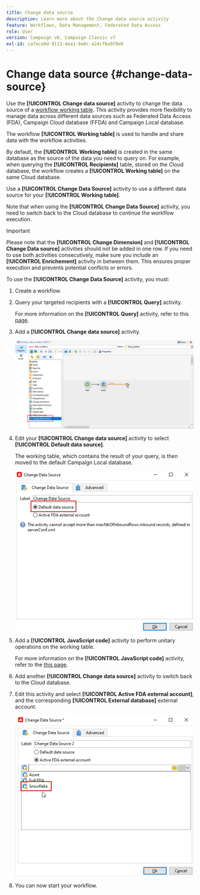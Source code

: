 ```yaml
---
title: Change data source
description: Learn more about the Change data source activity
feature: Workflows, Data Management, Federated Data Access
role: User
version: Campaign v8, Campaign Classic v7
exl-id: ca7eca9d-9112-4ea1-9a0c-a24cf6a978e6
---
```

# Change data source {#change-data-source}

Use the **[!UICONTROL Change data source]** activity to change the data source of a [workflow working table](use-workflow-data.md#workflow-temporary-work-table). This activity provides more flexibility to manage data across different data sources such as Federated Data Access (FDA), Campaign Cloud database (FFDA) and Campaign Local database.

The workflow **[!UICONTROL Working table]** is used to handle and share data with the workflow activities. 

By default, the **[!UICONTROL Working table]** is created in the same database as the source of the data you need to query on.
For example, when querying the **[!UICONTROL Recipients]** table, stored on the Cloud database, the workflow creates a **[!UICONTROL Working table]** on the same Cloud database.

Use a **[!UICONTROL Change Data Source]** activity to use a different data source for your **[!UICONTROL Working table]**.

Note that when using the **[!UICONTROL Change Data Source]** activity, you need to switch back to the Cloud database to continue the workflow execution.

>[!IMPORTANT]
>
>Please note that the **[!UICONTROL Change Dimension]** and **[!UICONTROL Change Data source]** activities should not be added in one row. If you need to use both activities consecutively, make sure you include an **[!UICONTROL Enrichement]** activity in between them. This ensures proper execution and prevents potential conflicts or errors.

To use the **[!UICONTROL Change Data Source]** activity, you must:

1. Create a workflow.

1. Query your targeted recipients with a **[!UICONTROL Query]** activity. 

    For more information on the **[!UICONTROL Query]** activity, refer to this [page](query.md#create-a-query).

1. Add a **[!UICONTROL Change data source]** activity.

   ![](assets/change-data-source.png)

1. Edit your **[!UICONTROL Change data source]** activity to select **[!UICONTROL Default data source]**.
    
    The working table, which contains the result of your query, is then moved to the default Campaign Local database.

   ![](assets/change-data-source_2.png)

1. Add a **[!UICONTROL JavaScript code]** activity to perform unitary operations on the working table.

    For more information on the **[!UICONTROL JavaScript code]** activity, refer to the [this page](sql-code-and-javascript-code.md#javascript-code).

1. Add another **[!UICONTROL Change data source]** activity to switch back to the Cloud database. 
    
1. Edit this activity and select **[!UICONTROL Active FDA external account]**, and the corresponding **[!UICONTROL External database]** external account.

   ![](assets/change-data-source_3.png)

1. You can now start your workflow.
